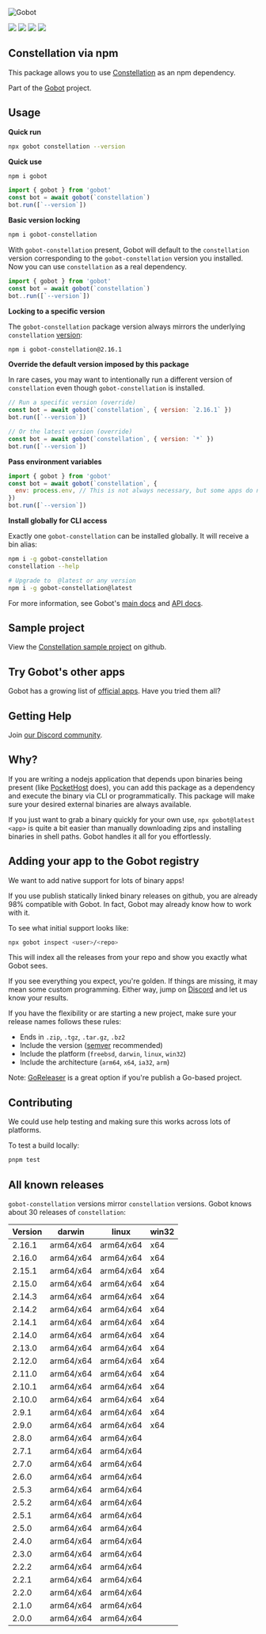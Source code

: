 ![Gobot](https://raw.githubusercontent.com/benallfree/gobot/v1.0.0-alpha.33/assets/gobot-banner-300x.png)

![](https://img.shields.io/npm/v/gobot-constellation) ![](https://img.shields.io/npm/dt/gobot-constellation) ![](https://img.shields.io/github/commit-activity/t/benallfree/gobot) ![](https://img.shields.io/github/stars/benallfree/gobot)

## Constellation via npm

This package allows you to use [Constellation](https://github.com/edgelesssys/constellation) as an npm dependency.

Part of the [Gobot](https://www.npmjs.com/package/gobot) project.

## Usage

**Quick run**

```bash
npx gobot constellation --version
```

**Quick use**

```bash
npm i gobot
```

```js
import { gobot } from 'gobot'
const bot = await gobot(`constellation`)
bot.run([`--version`])
```

**Basic version locking**

```bash
npm i gobot-constellation
```

With `gobot-constellation` present, Gobot will default to the `constellation` version corresponding to the `gobot-constellation` version you installed. Now you can use `constellation` as a real dependency.

```js
import { gobot } from 'gobot'
const bot = await gobot(`constellation`)
bot..run([`--version`])
```

**Locking to a specific version**

The `gobot-constellation` package version always mirrors the underlying `constellation` [version](#known-versions):

```bash
npm i gobot-constellation@2.16.1
```

**Override the default version imposed by this package**

In rare cases, you may want to intentionally run a different version of `constellation` even though `gobot-constellation` is installed.

```js
// Run a specific version (override)
const bot = await gobot(`constellation`, { version: `2.16.1` })
bot.run([`--version`])

// Or the latest version (override)
const bot = await gobot(`constellation`, { version: `*` })
bot.run([`--version`])
```

**Pass environment variables**

```js
import { gobot } from 'gobot'
const bot = await gobot(`constellation`, {
  env: process.env, // This is not always necessary, but some apps do need it
})
bot.run([`--version`])
```

**Install globally for CLI access**

Exactly one `gobot-constellation` can be installed globally. It will receive a bin alias:

```bash
npm i -g gobot-constellation
constellation --help

# Upgrade to  @latest or any version
npm i -g gobot-constellation@latest
```

For more information, see Gobot's [main docs](https://www.npmjs.com/package/gobot) and [API docs](https://github.com/benallfree/gobot/blob/v1.0.0-alpha.33/docs/readme.md).

## Sample project

View the [Constellation sample project](https://github.com/benallfree/gobot/tree/v1.0.0-alpha.33/src/apps/constellation/sample-project) on github.

## Try Gobot's other apps

Gobot has a growing list of [official apps](https://www.npmjs.com/package/gobot#official-gobot-apps). Have you tried them all?

## Getting Help

Join [our Discord community](https://discord.gg/977kMmFnXc).

## Why?

If you are writing a nodejs application that depends upon binaries being present (like [PocketHost](https://github.com/pockethost/pockethost) does), you can add this package as a dependency and execute the binary via CLI or programmatically. This package will make sure your desired external binaries are always available.

If you just want to grab a binary quickly for your own use, `npx gobot@latest <app>` is quite a bit easier than manually downloading zips and installing binaries in shell paths. Gobot handles it all for you effortlessly.

## Adding your app to the Gobot registry

We want to add native support for lots of binary apps!

If you use publish statically linked binary releases on github, you are already 98% compatible with Gobot. In fact, Gobot may already know how to work with it.

To see what initial support looks like:

```bash
npx gobot inspect <user>/<repo>
```

This will index all the releases from your repo and show you exactly what Gobot sees.

If you see everything you expect, you're golden. If things are missing, it may mean some custom programming. Either way, jump on [Discord](https://discord.gg/977kMmFnXc) and let us know your results.

If you have the flexibility or are starting a new project, make sure your release names follows these rules:

- Ends in `.zip`, `.tgz`, `.tar.gz`, `.bz2`
- Include the version ([semver](https://semver.org) recommended)
- Include the platform (`freebsd`, `darwin`, `linux`, `win32`)
- Include the architecture (`arm64`, `x64`, `ia32`, `arm`)

Note: [GoReleaser](https://goreleaser.com/) is a great option if you're publish a Go-based project.

## Contributing

We could use help testing and making sure this works across lots of platforms.

To test a build locally:

```bash
pnpm test
```

## All known releases

`gobot-constellation` versions mirror `constellation` versions. Gobot knows about 30 releases of `constellation`:

| Version | darwin    | linux     | win32 |
| ------- | --------- | --------- | ----- |
| 2.16.1  | arm64/x64 | arm64/x64 | x64   |
| 2.16.0  | arm64/x64 | arm64/x64 | x64   |
| 2.15.1  | arm64/x64 | arm64/x64 | x64   |
| 2.15.0  | arm64/x64 | arm64/x64 | x64   |
| 2.14.3  | arm64/x64 | arm64/x64 | x64   |
| 2.14.2  | arm64/x64 | arm64/x64 | x64   |
| 2.14.1  | arm64/x64 | arm64/x64 | x64   |
| 2.14.0  | arm64/x64 | arm64/x64 | x64   |
| 2.13.0  | arm64/x64 | arm64/x64 | x64   |
| 2.12.0  | arm64/x64 | arm64/x64 | x64   |
| 2.11.0  | arm64/x64 | arm64/x64 | x64   |
| 2.10.1  | arm64/x64 | arm64/x64 | x64   |
| 2.10.0  | arm64/x64 | arm64/x64 | x64   |
| 2.9.1   | arm64/x64 | arm64/x64 | x64   |
| 2.9.0   | arm64/x64 | arm64/x64 | x64   |
| 2.8.0   | arm64/x64 | arm64/x64 |       |
| 2.7.1   | arm64/x64 | arm64/x64 |       |
| 2.7.0   | arm64/x64 | arm64/x64 |       |
| 2.6.0   | arm64/x64 | arm64/x64 |       |
| 2.5.3   | arm64/x64 | arm64/x64 |       |
| 2.5.2   | arm64/x64 | arm64/x64 |       |
| 2.5.1   | arm64/x64 | arm64/x64 |       |
| 2.5.0   | arm64/x64 | arm64/x64 |       |
| 2.4.0   | arm64/x64 | arm64/x64 |       |
| 2.3.0   | arm64/x64 | arm64/x64 |       |
| 2.2.2   | arm64/x64 | arm64/x64 |       |
| 2.2.1   | arm64/x64 | arm64/x64 |       |
| 2.2.0   | arm64/x64 | arm64/x64 |       |
| 2.1.0   | arm64/x64 | arm64/x64 |       |
| 2.0.0   | arm64/x64 | arm64/x64 |       |
